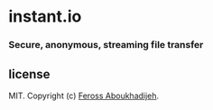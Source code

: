 # instant.io

### Secure, anonymous, streaming file transfer

## license

MIT. Copyright (c) [Feross Aboukhadijeh](http://feross.org).
